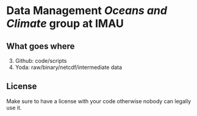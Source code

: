 # Data Management *Oceans and Climate* group at IMAU

## What goes where

3. Github:  code/scripts
1. Yoda: raw/binary/netcdf/intermediate data

## License

Make sure to have a license with your code otherwise nobody can legally use it.
